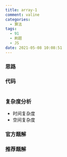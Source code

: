 ```yaml
---
title: array-1
comment: valine
categories:
  - 算法
tags:
  - 91
  - 刷题
  - JS
date: 2021-05-08 10:08:51
---
```


### 思路

### 代码

```js

```

### 复杂度分析

-   时间复杂度
-   空间复杂度

### 官方题解

### 推荐题解
